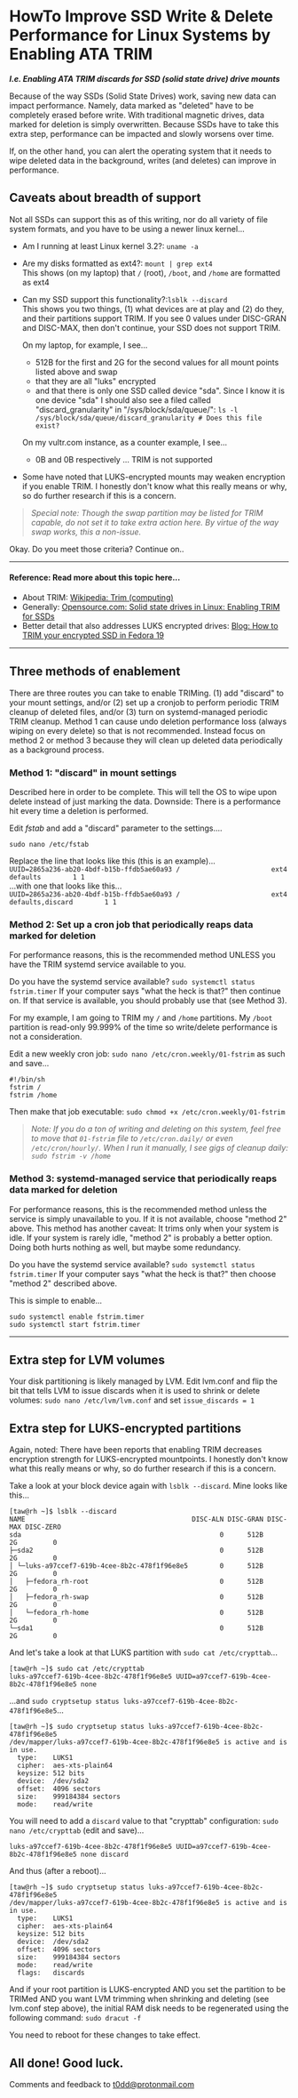 # HowTo Improve SSD Write & Delete Performance for Linux Systems by Enabling ATA TRIM

***I.e. Enabling ATA TRIM discards for SSD (solid state drive) drive mounts***

Because of the way SSDs (Solid State Drives) work, saving new data can impact
performance. Namely, data marked as "deleted" have to be completely erased
before write. With traditional magnetic drives, data marked for deletion is
simply overwritten. Because SSDs have to take this extra step, performance can
be impacted and slowly worsens over time.

If, on the other hand, you can alert the operating system that it needs to wipe
deleted data in the background, writes (and deletes) can improve in performance.

## Caveats about breadth of support

Not all SSDs can support this as of this writing, nor do all variety of file
system formats, and you have to be using a newer linux kernel...

* Am I running at least Linux kernel 3.2?: `uname -a`
* Are my disks formatted as ext4?: `mount | grep ext4`    
  This shows (on my laptop) that `/` (root), `/boot`, and `/home` are formatted as ext4
* Can my SSD support this functionality?:`lsblk --discard`    
  This shows you two things, (1) what devices are at play and (2) do they, and their partitions support TRIM. If you see 0 values under DISC-GRAN and DISC-MAX, then don't continue, your SSD does not support TRIM.    
    
  On my laptop, for example, I see...
  - 512B for the first and 2G for the second values for all mount points listed above and swap
  - that they are all "luks" encrypted
  - and that there is only one SSD called device "sda". Since I know it is one device "sda" I should also see a filed called "discard_granularity" in "/sys/block/sda/queue/": `ls -l /sys/block/sda/queue/discard_granularity # Does this file exist?`    
    
  On my vultr.com instance, as a counter example, I see...
  - 0B and 0B respectively ... TRIM is not supported
* Some have noted that LUKS-encrypted mounts may weaken encryption if you enable TRIM. I honestly don't know what this really means or why, so do further research if this is a concern.

> _Special note: Though the swap partition may be listed for TRIM capable, do
> not set it to take extra action here. By virtue of the way swap works, this a
> non-issue._

Okay. Do you meet those criteria? Continue on..

----

#### Reference: Read more about this topic here...

* About TRIM: [Wikipedia: Trim (computing)](https://en.wikipedia.org/wiki/Trim_(computing))
* Generally: [Opensource.com: Solid state drives in Linux: Enabling TRIM for SSDs](https://opensource.com/article/17/1/solid-state-drives-linux-enabling-trim-ssds)
* Better detail that also addresses LUKS encrypted drives: [Blog: How to TRIM your encrypted SSD in Fedora 19](https://lukas.zapletalovi.com/2013/11/how-to-trim-your-ssd-in-fedora-19.html)

----

## Three methods of enablement

There are three routes you can take to enable TRIMing. (1) add "discard" to your mount settings, and/or (2) set up a cronjob
to perform periodic TRIM cleanup of deleted files, and/or (3) turn on systemd-managed periodic TRIM cleanup. Method 1 can
cause undo deletion performance loss (always wiping on every delete) so that is not recommended. Instead focus on method 2
or method 3 because they will clean up deleted data periodically as a background process.

### Method 1: "discard" in mount settings

Described here in order to be complete. This will tell the OS to wipe
upon delete instead of just marking the data. Downside: There is a performance
hit every time a deletion is performed.

Edit _fstab_ and add a "discard" parameter to the settings....

```
sudo nano /etc/fstab
```

Replace the line that looks like this (this is an example)...    
`UUID=2865a236-ab20-4bdf-b15b-ffdb5ae60a93 /                       ext4    defaults        1 1`    
...with one that looks like this...    
`UUID=2865a236-ab20-4bdf-b15b-ffdb5ae60a93 /                       ext4    defaults,discard        1 1`


### Method 2: Set up a cron job that periodically reaps data marked for deletion

For performance reasons, this is the recommended method UNLESS you have the TRIM systemd service available to you.

Do you have the systemd service available? `sudo systemctl status fstrim.timer` If your computer says "what the heck is
that?" then continue on. If that service is available, you should probably use that (see Method 3).

For my example, I am going to TRIM my `/` and `/home` partitions. My `/boot` partition is read-only 99.999% of the time so
write/delete performance is not a consideration.

Edit a new weekly cron job: `sudo nano /etc/cron.weekly/01-fstrim` as such and save...

```
#!/bin/sh
fstrim /
fstrim /home
```

Then make that job executable: `sudo chmod +x /etc/cron.weekly/01-fstrim`

> _Note: If you do a ton of writing and deleting on this system, feel free to move that `01-fstrim` file to `/etc/cron.daily/` or even `/etc/cron/hourly/`. When I run it manually, I see gigs of cleanup daily: `sudo fstrim -v /home`_

### Method 3: systemd-managed service that periodically reaps data marked for deletion

For performance reasons, this is the recommended method unless the service is simply unavailable to you. If it is not
available, choose "method 2" above. This method has another caveat: It trims only when your system is idle. If your system
is rarely idle, "method 2" is probably a better option. Doing both hurts nothing as well, but maybe some redundancy.

Do you have the systemd service available? `sudo systemctl status fstrim.timer` If your computer says "what the heck is
that?" then choose "method 2" described above.

This is simple to enable...
```
sudo systemctl enable fstrim.timer
sudo systemctl start fstrim.timer
```

----

## Extra step for LVM volumes

Your disk partitioning is likely managed by LVM. Edit lvm.conf and flip the bit that tells LVM to issue discards when it is
used to shrink or delete volumes: `sudo nano /etc/lvm/lvm.conf` and set `issue_discards = 1`

## Extra step for LUKS-encrypted partitions

Again, noted: There have been reports that enabling TRIM decreases encryption strength for LUKS-encrypted mountpoints. I
honestly don't know what this really means or why, so do further research if this is a concern.

Take a look at your block device again with `lsblk --discard`. Mine looks like this...

```
[taw@rh ~]$ lsblk --discard
NAME                                          DISC-ALN DISC-GRAN DISC-MAX DISC-ZERO
sda                                                  0      512B       2G         0
├─sda2                                               0      512B       2G         0
│ └─luks-a97ccef7-619b-4cee-8b2c-478f1f96e8e5        0      512B       2G         0
│   ├─fedora_rh-root                                 0      512B       2G         0
│   ├─fedora_rh-swap                                 0      512B       2G         0
│   └─fedora_rh-home                                 0      512B       2G         0
└─sda1                                               0      512B       2G         0
```

And let's take a look at that LUKS partition with `sudo cat /etc/crypttab`...

```
[taw@rh ~]$ sudo cat /etc/crypttab
luks-a97ccef7-619b-4cee-8b2c-478f1f96e8e5 UUID=a97ccef7-619b-4cee-8b2c-478f1f96e8e5 none
```

...and `sudo cryptsetup status luks-a97ccef7-619b-4cee-8b2c-478f1f96e8e5`...

```
[taw@rh ~]$ sudo cryptsetup status luks-a97ccef7-619b-4cee-8b2c-478f1f96e8e5
/dev/mapper/luks-a97ccef7-619b-4cee-8b2c-478f1f96e8e5 is active and is in use.
  type:    LUKS1
  cipher:  aes-xts-plain64
  keysize: 512 bits
  device:  /dev/sda2
  offset:  4096 sectors
  size:    999184384 sectors
  mode:    read/write
```

You will need to add a `discard` value to that "crypttab" configuration: `sudo nano /etc/crypttab` (edit and save)...

```
luks-a97ccef7-619b-4cee-8b2c-478f1f96e8e5 UUID=a97ccef7-619b-4cee-8b2c-478f1f96e8e5 none discard
```

And thus (after a reboot)...

```
[taw@rh ~]$ sudo cryptsetup status luks-a97ccef7-619b-4cee-8b2c-478f1f96e8e5
/dev/mapper/luks-a97ccef7-619b-4cee-8b2c-478f1f96e8e5 is active and is in use.
  type:    LUKS1
  cipher:  aes-xts-plain64
  keysize: 512 bits
  device:  /dev/sda2
  offset:  4096 sectors
  size:    999184384 sectors
  mode:    read/write
  flags:   discards
```

And if your root partition is LUKS-encrypted AND you set the partition to be TRIMed AND you want LVM trimming when shrinking
and deleting (see lvm.conf step above), the initial RAM disk needs to be regenerated using the following command:
`sudo dracut -f`

You need to reboot for these changes to take effect.

## All done! Good luck.

Comments and feedback to <t0dd@protonmail.com>
